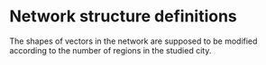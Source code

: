 # Network structure definitions
The shapes of vectors in the network are supposed to be modified according to the number of regions in the studied city.